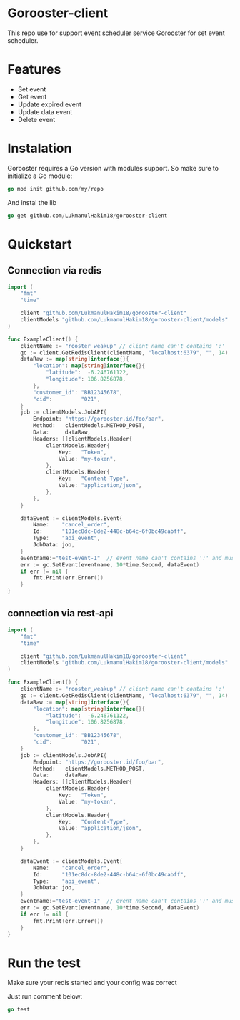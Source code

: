 # Gorooster-client

This repo use for support event scheduler service [Gorooster](https://github.com/LukmanulHakim18/gorooster) for set event scheduler.

# Features

- Set event
- Get event
- Update expired event
- Update data event
- Delete event

# Instalation

Gorooster requires a Go version with modules support. So make sure to initialize a Go module:

```go
go mod init github.com/my/repo
```

And instal the lib

```go
go get github.com/LukmanulHakim18/gorooster-client
```

# Quickstart

## Connection via redis

```go
import (
	"fmt"
	"time"

	client "github.com/LukmanulHakim18/gorooster-client"
	clientModels "github.com/LukmanulHakim18/gorooster-client/models"
)

func ExampleClient() {
	clientName := "rooster_weakup" // client name can't contains ':'
	gc := client.GetRedisClient(clientName, "localhost:6379", "", 14)
	dataRaw := map[string]interface{}{
		"location": map[string]interface{}{
			"latitude":  -6.246761122,
			"longitude": 106.8256878,
		},
		"customer_id": "BB12345678",
		"cid":         "021",
	}
	job := clientModels.JobAPI{
		Endpoint: "https://gorooster.id/foo/bar",
		Method:   clientModels.METHOD_POST,
		Data:     dataRaw,
		Headers: []clientModels.Header{
			clientModels.Header{
				Key:   "Token",
				Value: "my-token",
			},
			clientModels.Header{
				Key:   "Content-Type",
				Value: "application/json",
			},
		},
	}

	dataEvent := clientModels.Event{
		Name:    "cancel_order",
		Id:      "101ec8dc-8de2-448c-b64c-6f0bc49cabff",
		Type:    "api_event",
		JobData: job,
	}
	eventname:="test-event-1"  // event name can't contains ':' and must uniq
	err := gc.SetEvent(eventname, 10*time.Second, dataEvent)
	if err != nil {
		fmt.Print(err.Error())
	}
}
```

## connection via rest-api

```go
import (
	"fmt"
	"time"

	client "github.com/LukmanulHakim18/gorooster-client"
	clientModels "github.com/LukmanulHakim18/gorooster-client/models"
)

func ExampleClient() {
	clientName := "rooster_weakup" // client name can't contains ':'
	gc := client.GetRedisClient(clientName, "localhost:6379", "", 14)
	dataRaw := map[string]interface{}{
		"location": map[string]interface{}{
			"latitude":  -6.246761122,
			"longitude": 106.8256878,
		},
		"customer_id": "BB12345678",
		"cid":         "021",
	}
	job := clientModels.JobAPI{
		Endpoint: "https://gorooster.id/foo/bar",
		Method:   clientModels.METHOD_POST,
		Data:     dataRaw,
		Headers: []clientModels.Header{
			clientModels.Header{
				Key:   "Token",
				Value: "my-token",
			},
			clientModels.Header{
				Key:   "Content-Type",
				Value: "application/json",
			},
		},
	}

	dataEvent := clientModels.Event{
		Name:    "cancel_order",
		Id:      "101ec8dc-8de2-448c-b64c-6f0bc49cabff",
		Type:    "api_event",
		JobData: job,
	}
	eventname:="test-event-1"  // event name can't contains ':' and must uniq
	err := gc.SetEvent(eventname, 10*time.Second, dataEvent)
	if err != nil {
		fmt.Print(err.Error())
	}
}
```

# Run the test

Make sure your redis started and your config was correct

Just run comment below:

```go
go test
```
